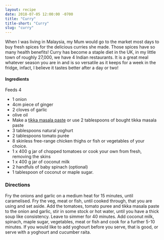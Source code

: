 ```yaml
---
layout: recipe
date: 2018-07-05 12:00:00 -0700
title: "Curry"
title-short: "Curry"
slug: "curry"
---
```


When I was living in Malaysia, my Mum would go to the market most days to buy fresh spices for the delicious curries she made. Those spices have so many health benefits! Curry has become a staple diet in the UK, in my little town of roughly 27,000, we have 4 Indian restaurants. It is a great meal whatever season you are in and is so versatile as it keeps for a week in the fridge, infact, I believe it tastes better after a day or two!

#### Ingredients 

Feeds 4

* 1 onion
* 4cm piece of ginger
* 2 cloves of garlic
* olive oil
* Make a [tikka masala paste](/recipes/tika-masala-paste) or use 2 tablespoons of bought tikka masala paste
* 3 tablespoons natural yoghurt
* 2 tablespoons tomato purée
* 8 skinless free-range chicken thighs or fish or vegetables of your choice.
* 1 x 400 g jar of chopped tomatoes or cook your own from fresh, removing the skins
* 1 x 400 g jar of  coconut milk
* 2 handfuls of baby spinach (optional)
* 1 tablespoon of coconut or maple sugar.

### Directions

Fry the onions and garlic on a medium heat for 15 minutes, until caramelised. Fry the veg, meat or fish, until cooked through, that you are using and set aside. Add the tomatoes, tomato puree and tikka masala paste to the onion and garlic, stir in some stock or hot water, until you have a thick soup like consistency. Leave to simmer for  40 minutes. Add coconut milk, spinach, maple sugar, vegetables, meat or fish  and cook for a further 5-10  minutes. If you would like to add yoghourt before you serve, that is good, or serve with a yoghourt and cucumber raita.

